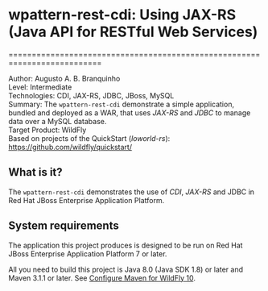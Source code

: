 # wpattern-rest-cdi: Using JAX-RS (Java API for RESTful Web Services)
==========================================================================

Author: Augusto A. B. Branquinho  
Level: Intermediate  
Technologies: CDI, JAX-RS, JDBC, JBoss, MySQL  
Summary: The `wpattern-rest-cdi` demonstrate a simple application, bundled and deployed as a WAR, that uses *JAX-RS* and *JDBC* to manage data over a MySQL database.  
Target Product: WildFly  
Based on projects of the QuickStart (*loworld-rs*): <https://github.com/wildfly/quickstart/>  

What is it?
-----------

The `wpattern-rest-cdi` demonstrates the use of *CDI*, *JAX-RS* and JDBC in Red Hat JBoss Enterprise Application Platform.


System requirements
-------------------

The application this project produces is designed to be run on Red Hat JBoss Enterprise Application Platform 7 or later. 

All you need to build this project is Java 8.0 (Java SDK 1.8) or later and Maven 3.1.1 or later. See [Configure Maven for WildFly 10](https://github.com/jboss-developer/jboss-developer-shared-resources/blob/master/guides/CONFIGURE_MAVEN_JBOSS_EAP7.md#configure-maven-to-build-and-deploy-the-quickstarts).

